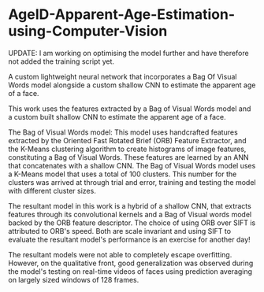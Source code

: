# AgeID-Apparent-Age-Estimation-using-Computer-Vision
UPDATE: I am working on optimising the model further and have therefore not added the training script yet.

A custom lightweight neural network that incorporates a Bag Of Visual Words model alongside a custom shallow CNN to  estimate the apparent age of a face. 

This work uses the features extracted by a Bag of Visual Words model and a custom built shallow CNN to estimate the apparent age of a face.

The Bag of Visual Words model: This model uses handcrafted features extracted by the Oriented Fast Rotated Brief (ORB) Feature Extractor, and the K-Means clustering algorithm to create histograms of image features, constituting a Bag of Visual Words. These features are learned by an ANN that concatenates with a shallow CNN. The Bag of Visual Words model
uses a K-Means model that uses a total of 100 clusters. This number for the clusters was arrived at through trial and error, training and testing the model with different cluster sizes.

The resultant model in this work is a hybrid of a shallow CNN, that extracts features through its convolutional kernels and a Bag of Visual words model backed by the ORB feature descriptor. The choice of using ORB over SIFT is attributed to ORB's speed. Both are scale invariant and using SIFT to evaluate the resultant model's performance is an exercise for another day!

The resultant models were not able to completely escape overfitting. However, on the qualitative front, good generalization was observed during the model's testing on real-time videos of faces using prediction averaging on largely sized windows of 128 frames.




